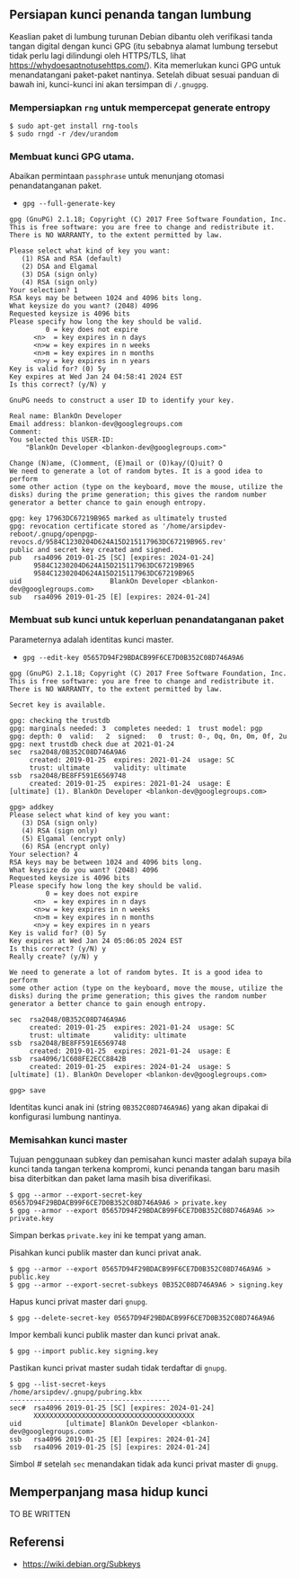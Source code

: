 ## Persiapan kunci penanda tangan lumbung

Keaslian paket di lumbung turunan Debian dibantu oleh verifikasi tanda tangan digital dengan kunci GPG (itu sebabnya alamat lumbung tersebut tidak perlu lagi dilindungi oleh HTTPS/TLS, lihat https://whydoesaptnotusehttps.com/). Kita memerlukan kunci GPG untuk menandatangani paket-paket nantinya. Setelah dibuat sesuai panduan di bawah ini, kunci-kunci ini akan tersimpan di `/.gnugpg`.

### Mempersiapkan `rng` untuk mempercepat generate entropy

```
$ sudo apt-get install rng-tools
$ sudo rngd -r /dev/urandom
```

### Membuat kunci GPG utama.

Abaikan permintaan `passphrase` untuk menunjang otomasi penandatanganan paket.

- `gpg --full-generate-key`
```
gpg (GnuPG) 2.1.18; Copyright (C) 2017 Free Software Foundation, Inc.
This is free software: you are free to change and redistribute it.
There is NO WARRANTY, to the extent permitted by law.

Please select what kind of key you want:
   (1) RSA and RSA (default)
   (2) DSA and Elgamal
   (3) DSA (sign only)
   (4) RSA (sign only)
Your selection? 1
RSA keys may be between 1024 and 4096 bits long.
What keysize do you want? (2048) 4096
Requested keysize is 4096 bits
Please specify how long the key should be valid.
         0 = key does not expire
      <n>  = key expires in n days
      <n>w = key expires in n weeks
      <n>m = key expires in n months
      <n>y = key expires in n years
Key is valid for? (0) 5y
Key expires at Wed Jan 24 04:58:41 2024 EST
Is this correct? (y/N) y

GnuPG needs to construct a user ID to identify your key.

Real name: BlankOn Developer
Email address: blankon-dev@googlegroups.com
Comment:
You selected this USER-ID:
    "BlankOn Developer <blankon-dev@googlegroups.com>"

Change (N)ame, (C)omment, (E)mail or (O)kay/(Q)uit? O
We need to generate a lot of random bytes. It is a good idea to perform
some other action (type on the keyboard, move the mouse, utilize the
disks) during the prime generation; this gives the random number
generator a better chance to gain enough entropy.

gpg: key 17963DC67219B965 marked as ultimately trusted
gpg: revocation certificate stored as '/home/arsipdev-reboot/.gnupg/openpgp-revocs.d/9584C1230204D624A15D215117963DC67219B965.rev'
public and secret key created and signed.
pub   rsa4096 2019-01-25 [SC] [expires: 2024-01-24]
      9584C1230204D624A15D215117963DC67219B965
      9584C1230204D624A15D215117963DC67219B965
uid                      BlankOn Developer <blankon-dev@googlegroups.com>
sub   rsa4096 2019-01-25 [E] [expires: 2024-01-24]
```

### Membuat sub kunci untuk keperluan penandatanganan paket

Parameternya adalah identitas kunci master.

- `gpg --edit-key 05657D94F29BDACB99F6CE7D0B352C08D746A9A6`
```
gpg (GnuPG) 2.1.18; Copyright (C) 2017 Free Software Foundation, Inc.
This is free software: you are free to change and redistribute it.
There is NO WARRANTY, to the extent permitted by law.

Secret key is available.

gpg: checking the trustdb
gpg: marginals needed: 3  completes needed: 1  trust model: pgp
gpg: depth: 0  valid:   2  signed:   0  trust: 0-, 0q, 0n, 0m, 0f, 2u
gpg: next trustdb check due at 2021-01-24
sec  rsa2048/0B352C08D746A9A6
     created: 2019-01-25  expires: 2021-01-24  usage: SC
     trust: ultimate      validity: ultimate
ssb  rsa2048/BE8FF591E6569748
     created: 2019-01-25  expires: 2021-01-24  usage: E
[ultimate] (1). BlankOn Developer <blankon-dev@googlegroups.com>

gpg> addkey
Please select what kind of key you want:
   (3) DSA (sign only)
   (4) RSA (sign only)
   (5) Elgamal (encrypt only)
   (6) RSA (encrypt only)
Your selection? 4
RSA keys may be between 1024 and 4096 bits long.
What keysize do you want? (2048) 4096
Requested keysize is 4096 bits
Please specify how long the key should be valid.
         0 = key does not expire
      <n>  = key expires in n days
      <n>w = key expires in n weeks
      <n>m = key expires in n months
      <n>y = key expires in n years
Key is valid for? (0) 5y
Key expires at Wed Jan 24 05:06:05 2024 EST
Is this correct? (y/N) y
Really create? (y/N) y

We need to generate a lot of random bytes. It is a good idea to perform
some other action (type on the keyboard, move the mouse, utilize the
disks) during the prime generation; this gives the random number
generator a better chance to gain enough entropy.

sec  rsa2048/0B352C08D746A9A6
     created: 2019-01-25  expires: 2021-01-24  usage: SC
     trust: ultimate      validity: ultimate
ssb  rsa2048/BE8FF591E6569748
     created: 2019-01-25  expires: 2021-01-24  usage: E
ssb  rsa4096/1C608FE2ECC8842B
     created: 2019-01-25  expires: 2024-01-24  usage: S
[ultimate] (1). BlankOn Developer <blankon-dev@googlegroups.com>

gpg> save
```

Identitas kunci anak ini (string `0B352C08D746A9A6`) yang akan dipakai di konfigurasi lumbung nantinya.

### Memisahkan kunci master

Tujuan penggunaan subkey dan pemisahan kunci master adalah supaya bila kunci tanda tangan terkena kompromi, kunci penanda tangan baru masih bisa diterbitkan dan paket lama masih bisa diverifikasi.

```
$ gpg --armor --export-secret-key 05657D94F29BDACB99F6CE7D0B352C08D746A9A6 > private.key
$ gpg --armor --export 05657D94F29BDACB99F6CE7D0B352C08D746A9A6 >> private.key
```

Simpan berkas `private.key` ini ke tempat yang aman.

Pisahkan kunci publik master dan kunci privat anak.

```
$ gpg --armor --export 05657D94F29BDACB99F6CE7D0B352C08D746A9A6 > public.key
$ gpg --armor --export-secret-subkeys 0B352C08D746A9A6 > signing.key
```
Hapus kunci privat master dari `gnupg`.

```
$ gpg --delete-secret-key 05657D94F29BDACB99F6CE7D0B352C08D746A9A6
```

Impor kembali kunci publik master dan kunci privat anak.

```
$ gpg --import public.key signing.key
```

Pastikan kunci privat master sudah tidak terdaftar di `gnupg`.

```
$ gpg --list-secret-keys
/home/arsipdev/.gnupg/pubring.kbx
----------------------------------------
sec#  rsa4096 2019-01-25 [SC] [expires: 2024-01-24]
      XXXXXXXXXXXXXXXXXXXXXXXXXXXXXXXXXXXXXXXX
uid           [ultimate] BlankOn Developer <blankon-dev@googlegroups.com>
ssb   rsa4096 2019-01-25 [E] [expires: 2024-01-24]
ssb   rsa4096 2019-01-25 [S] [expires: 2024-01-24]
```

Simbol # setelah `sec` menandakan tidak ada kunci privat master di `gnupg`.

## Memperpanjang masa hidup kunci

TO BE WRITTEN

## Referensi

- https://wiki.debian.org/Subkeys
